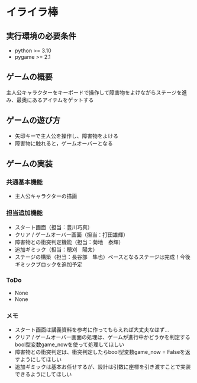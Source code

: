 # イライラ棒

## 実行環境の必要条件
* python >= 3.10
* pygame >= 2.1

## ゲームの概要
主人公キャラクターをキーボードで操作して障害物をよけながらステージを進み、最奥にあるアイテムをゲットする

## ゲームの遊び方
* 矢印キーで主人公を操作し、障害物をよける
* 障害物に触れると，ゲームオーバーとなる

## ゲームの実装
### 共通基本機能
* 主人公キャラクターの描画

### 担当追加機能
* スタート画面（担当：豊川巧真）
* クリア / ゲームオーバー画面（担当：打田雄輝）
* 障害物との衝突判定機能（担当：菊地　泰輝）
* 追加ギミック（担当：穂刈　陽太）
* ステージの構築（担当：長谷部　隼也）ベースとなるステージは完成！今後ギミックブロックを追加予定

### ToDo
- None
- None

### メモ
* スタート画面は講義資料を参考に作ってもらえれば大丈夫なはず...
* クリア / ゲームオーバー画面の処理は、ゲームが進行中かどうかを判定するbool型変数game_nowを使って処理してほしい
* 障害物との衝突判定は、衝突判定したらbool型変数game_now = Falseを返すようにしてほしい
* 追加ギミックは基本お任せするが、設計は引数に座標を引き渡すことで実装できるようにしてほしい
